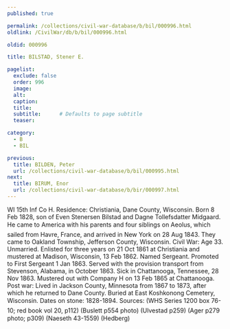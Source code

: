 ```yaml
---
published: true

permalink: /collections/civil-war-database/b/bil/000996.html
oldlink: /CivilWar/db/b/bil/000996.html

oldid: 000996

title: BILSTAD, Stener E.

pagelist:
  exclude: false
  order: 996
  image: 
  alt:
  caption:
  title:
  subtitle:      # Defaults to page subtitle
  teaser:

category: 
  - B 
  - BIL

previous:
  title: BILDEN, Peter
  url: /collections/civil-war-database/b/bil/000995.html  
next:
  title: BIRUM, Enor
  url: /collections/civil-war-database/b/bir/000997.html   
---
```

WI 15th Inf Co H. Residence: Christiania, Dane County, Wisconsin. Born 8 Feb 1828, son of Even Stenersen Bilstad and Dagne Tollefsdatter Midgaard. He came to America with his parents and four siblings on &#147;Aeolus&#148;, which sailed from Havre, France, and arrived in New York on 28 Aug 1843. They came to Oakland Township, Jefferson County, Wisconsin. Civil War: Age 33. Unmarried. Enlisted for three years on 21 Oct 1861 at Christiania and mustered at Madison, Wisconsin, 13 Feb 1862. Named Sergeant. Promoted to First Sergeant 1 Jan 1863. Served with the provision transport from Stevenson, Alabama, in October 1863. Sick in Chattanooga, Tennessee, 28 Nov 1863. Mustered out with Company H on 13 Feb 1865 at Chattanooga. Post war: Lived in Jackson County, Minnesota from 1867 to 1873, after which he returned to Dane County. Buried at East Koshkonong Cemetery, Wisconsin. Dates on stone: &#147;1828-1894&#148;. Sources: (WHS Series 1200 box 76-10; red book vol 20, p112) (Buslett p554 photo) (Ulvestad p259) (Ager p279 photo; p309) (Naeseth &#146;43-1559) (Hedberg)